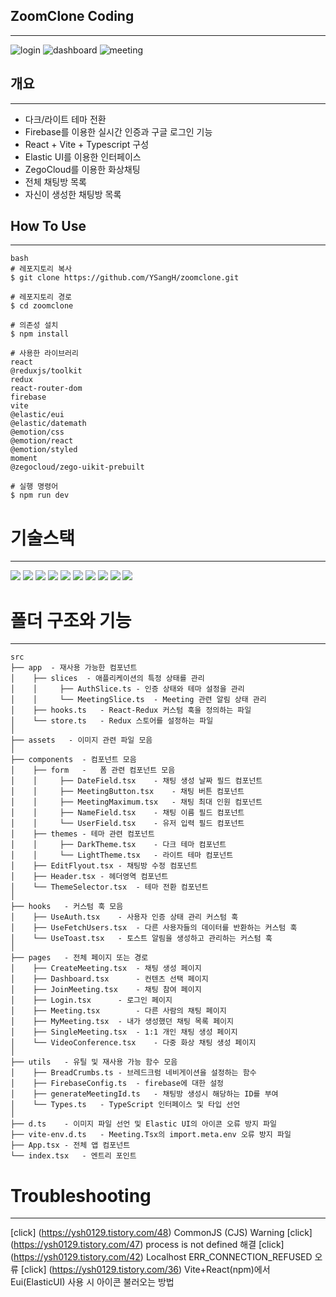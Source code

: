 ## ZoomClone Coding

---

![login](https://github.com/user-attachments/assets/425c2cee-788b-4dff-8ff4-3dec9c17bd36)
![dashboard](https://github.com/user-attachments/assets/ecbcdb21-c4d3-442b-9f33-90e55ea413b2)
![meeting](https://github.com/user-attachments/assets/cd7cd22a-aeba-45b7-bc21-54e05f8a4838)

## 개요

---

- 다크/라이트 테마 전환
- Firebase를 이용한 실시간 인증과 구글 로그인 기능
- React + Vite + Typescript 구성
- Elastic UI를 이용한 인터페이스
- ZegoCloud를 이용한 화상채팅
- 전체 채팅방 목록
- 자신이 생성한 채팅방 목록

## How To Use

---

```
bash
# 레포지토리 복사
$ git clone https://github.com/YSangH/zoomclone.git

# 레포지토리 경로
$ cd zoomclone

# 의존성 설치
$ npm install

# 사용한 라이브러리
react
@reduxjs/toolkit
redux
react-router-dom
firebase
vite
@elastic/eui
@elastic/datemath
@emotion/css
@emotion/react
@emotion/styled
moment
@zegocloud/zego-uikit-prebuilt

# 실행 명령어
$ npm run dev
```

# 기술스택

---

<img src="https://img.shields.io/badge/react-61DAFB?style=for-the-badge&logo=react&logoColor=black">
<img src="https://img.shields.io/badge/Firebase-%23039BE5.svg?style=for-the-badge&logo=firebase&logoColor=white">
<img src="https://img.shields.io/badge/GitHub-%23121011.svg?style=for-the-badge&logo=github&logoColor=white">
<img src="https://img.shields.io/badge/Elastic%20UI-%23005571.svg?style=for-the-badge&logo=elastic&logoColor=white">
<img src="https://img.shields.io/badge/ZegoCloud-%2300B4FF.svg?style=for-the-badge&logo=Zego&logoColor=white">
<img src="https://img.shields.io/badge/TypeScript-%23007ACC.svg?style=for-the-badge&logo=typescript&logoColor=white">
<img src="https://img.shields.io/badge/Vite-%23646CFF.svg?style=for-the-badge&logo=vite&logoColor=white">
<img src="https://img.shields.io/badge/VS%20Code-%23007ACC.svg?style=for-the-badge&logo=visual-studio-code&logoColor=white">
<img src="https://img.shields.io/badge/Redux-%23764ABC.svg?style=for-the-badge&logo=redux&logoColor=white">
<img src="https://img.shields.io/badge/Replit-%230077B5.svg?style=for-the-badge&logo=Replit&logoColor=white">

# 폴더 구조와 기능

---

```
src
├── app	 - 재사용 가능한 컴포넌트
│    ├── slices  - 애플리케이션의 특정 상태를 관리
│    │     ├── AuthSlice.ts - 인증 상태와 테마 설정을 관리
│    │     └── MeetingSlice.ts  - Meeting 관련 알림 상태 관리
│    ├── hooks.ts   - React-Redux 커스텀 훅을 정의하는 파일
│    └── store.ts   - Redux 스토어를 설정하는 파일
│
├── assets	 - 이미지 관련 파일 모음
│
├── components	- 컴포넌트 모음
│    ├── form	-   폼 관련 컴포넌트 모음
│    │     ├── DateField.tsx    - 채팅 생성 날짜 필드 컴포넌트
│    │     ├── MeetingButton.tsx    - 채팅 버튼 컴포넌트
│    │     ├── MeetingMaximum.tsx   - 채팅 최대 인원 컴포넌트
│    │     ├── NameField.tsx    - 채팅 이름 필드 컴포넌트
│    │     └── UserField.tsx    - 유저 입력 필드 컴포넌트
│    ├── themes - 테마 관련 컴포넌트
│    │     ├── DarkTheme.tsx    - 다크 테마 컴포넌트
│    │     └── LightTheme.tsx   - 라이트 테마 컴포넌트
│    ├── EditFlyout.tsx - 채팅방 수정 컴포넌트
│    ├── Header.tsx - 헤더영역 컴포넌트
│    └── ThemeSelector.tsx  - 테마 전환 컴포넌트
│
├── hooks	- 커스텀 훅 모음
│    ├── UseAuth.tsx    - 사용자 인증 상태 관리 커스텀 훅
│    ├── UseFetchUsers.tsx  - 다른 사용자들의 데이터를 반환하는 커스텀 훅
│    └── UseToast.tsx   - 토스트 알림을 생성하고 관리하는 커스텀 훅
│
├── pages	- 전체 페이지 또는 경로
│    ├── CreateMeeting.tsx	- 채팅 생성 페이지
│    ├── Dashboard.tsx		- 컨텐츠 선택 페이지
│    ├── JoinMeeting.tsx	- 채팅 참여 페이지
│    ├── Login.tsx		- 로그인 페이지
│    ├── Meeting.tsx		- 다른 사람의 채팅 페이지
│    ├── MyMeeting.tsx	- 내가 생성했던 채팅 목록 페이지
│    ├── SingleMeeting.tsx	- 1:1 개인 채팅 생성 페이지
│    └── VideoConference.tsx	- 다중 화상 채팅 생성 페이지
│
├── utils   - 유틸 및 재사용 가능 함수 모음
│    ├── BreadCrumbs.ts - 브레드크럼 네비게이션을 설정하는 함수
│    ├── FirebaseConfig.ts  - firebase에 대한 설정
│    ├── generateMeetingId.ts   - 채팅방 생성시 해당하는 ID를 부여
│    └── Types.ts   - TypeScript 인터페이스 및 타입 선언
│
├── d.ts	- 이미지 파일 선언 및 Elastic UI의 아이콘 오류 방지 파일
├── vite-env.d.ts   - Meeting.Tsx의 import.meta.env 오류 방지 파일
├── App.tsx	- 전체 앱 컴포넌트
└── index.tsx	- 엔트리 포인트
```

# Troubleshooting

---

[click] (https://ysh0129.tistory.com/48) CommonJS (CJS) Warning
[click] (https://ysh0129.tistory.com/47) process is not defined 해결
[click] (https://ysh0129.tistory.com/42) Localhost ERR_CONNECTION_REFUSED 오류
[click] (https://ysh0129.tistory.com/36) Vite+React(npm)에서 Eui(ElasticUI) 사용 시 아이콘 불러오는 방법
